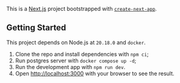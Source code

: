 This is a [Next.js](https://nextjs.org) project bootstrapped with [`create-next-app`](https://nextjs.org/docs/app/api-reference/cli/create-next-app).

## Getting Started

This project depends on Node.js at `20.18.0` and `docker`.

1. Clone the repo and install dependencies with `npm ci`;
2. Run postgres server with `docker compose up -d`;
3. Run the development app with `npm run dev`.
4. Open [http://localhost:3000](http://localhost:3000) with your browser to see the result.
